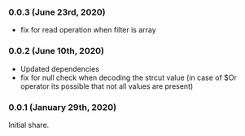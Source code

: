 ### 0.0.3 (June 23rd, 2020)

- fix for read operation when filter is array

### 0.0.2 (June 10th, 2020)

- Updated dependencies
- fix for null check when decoding the strcut value (in case of $Or operator its possible that not all values are present)

### 0.0.1 (January 29th, 2020)

Initial share.